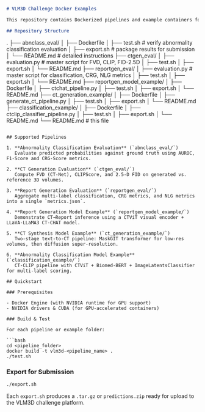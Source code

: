 ```markdown
# VLM3D Challenge Docker Examples

This repository contains Dockerized pipelines and example containers for the VLM3D Challenge, covering both evaluation scripts for challenge submissions and model‐inference examples.

## Repository Structure

```

.
├── abnclass\_eval/
│   ├── Dockerfile
│   ├── test.sh           # verify abnormality classification evaluation
│   ├── export.sh         # package results for submission
│   └── README.md         # detailed instructions
├── ctgen\_eval/
│   ├── evaluation.py     # master script for FVD, CLIP, FID-2.5D
│   ├── test.sh
│   ├── export.sh
│   └── README.md
├── reportgen\_eval/
│   ├── evaluation.py     # master script for classification, CRG, NLG metrics
│   ├── test.sh
│   ├── export.sh
│   └── README.md
├── reportgen\_model\_example/
│   ├── Dockerfile
│   ├── ctchat\_pipeline.py
│   ├── test.sh
│   ├── export.sh
│   └── README.md
├── ct\_generation\_example/
│   ├── Dockerfile
│   ├── generate\_ct\_pipeline.py
│   ├── test.sh
│   ├── export.sh
│   └── README.md
├── classification\_example/
│   ├── Dockerfile
│   ├── ctclip\_classifier\_pipeline.py
│   ├── test.sh
│   ├── export.sh
│   └── README.md
└── README.md             # this file

````

## Supported Pipelines

1. **Abnormality Classification Evaluation** (`abnclass_eval/`)  
   Evaluate predicted probabilities against ground truth using AUROC, F1-Score and CRG-Score metrics.

2. **CT Generation Evaluation** (`ctgen_eval/`)  
   Compute FVD (CT-Net), CLIPScore, and 2.5-D FID on generated vs. reference 3D volumes.

3. **Report Generation Evaluation** (`reportgen_eval/`)  
   Aggregate multi-label classification, CRG metrics, and NLG metrics into a single `metrics.json`.

4. **Report Generation Model Example** (`reportgen_model_example/`)  
   Demonstrate CT→Report inference using a CTViT visual encoder + LLaVA-LLaMA3 CT-CHAT model.

5. **CT Synthesis Model Example** (`ct_generation_example/`)  
   Two-stage text-to-CT pipeline: MaskGIT transformer for low-res volumes, then diffusion super-resolution.

6. **Abnormality Classification Model Example** (`classification_example/`)  
   CT-CLIP pipeline with CTViT + Biomed-BERT + ImageLatentsClassifier for multi-label scoring.

## Quickstart

### Prerequisites

- Docker Engine (with NVIDIA runtime for GPU support)  
- NVIDIA drivers & CUDA (for GPU‐accelerated containers)

### Build & Test

For each pipeline or example folder:

```bash
cd <pipeline_folder>
docker build -t vlm3d-<pipeline_name> .
./test.sh
````

### Export for Submission

```bash
./export.sh
```

Each `export.sh` produces a `.tar.gz` or `predictions.zip` ready for upload to the VLM3D challenge platform.
```
```
